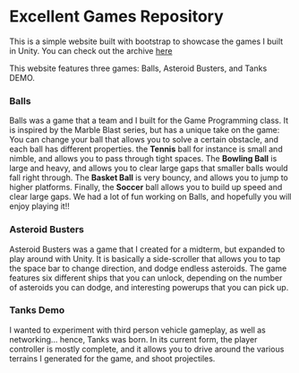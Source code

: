 # Excellent Games Repository

This is a simple website built with bootstrap to showcase the games I built in Unity. You can check out the archive [here](https://www.excellent.games)

This website features three games: Balls, Asteroid Busters, and Tanks DEMO.

### Balls

Balls was a game that a team and I built for the Game Programming class. It is inspired by the Marble Blast series, but has a unique take on the game: You can change your ball that allows you to solve a certain obstacle, and each ball has different properties. the **Tennis** ball for instance is small and nimble, and allows you to pass through tight spaces. The **Bowling Ball** is large and heavy, and allows you to clear large gaps that smaller balls would fall right through. The **Basket Ball** is very bouncy, and allows you to jump to higher platforms. Finally, the **Soccer** ball allows you to build up speed and clear large gaps. We had a lot of fun working on Balls, and hopefully you will enjoy playing it!!

### Asteroid Busters

Asteroid Busters was a game that I created for a midterm, but expanded to play around with Unity. It is basically a side-scroller that allows you to tap the space bar to change direction, and dodge endless asteroids. The game features six different ships that you can unlock, depending on the number of asteroids you can dodge, and interesting powerups that you can pick up.

### Tanks Demo

I wanted to experiment with third person vehicle gameplay, as well as networking... hence, Tanks was born. In its current form, the player controller is mostly complete, and it allows you to drive around the various terrains I generated for the game, and shoot projectiles.
